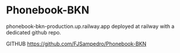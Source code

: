 # Phonebook-BKN
phonebook-bkn-production.up.railway.app
deployed at railway with a dedicated github repo.

GITHUB
https://github.com/FJSampedro/Phonebook-BKN